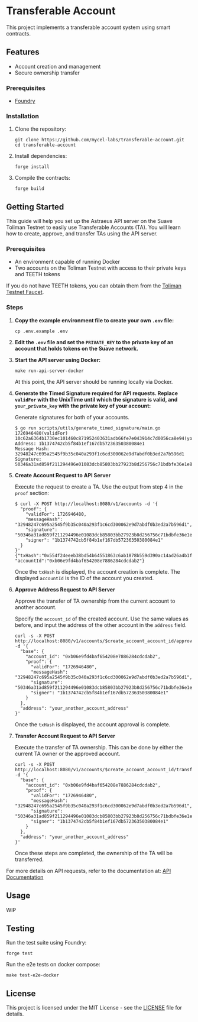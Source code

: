 # Transferable Account

This project implements a transferable account system using smart contracts.

## Features

- Account creation and management
- Secure ownership transfer

### Prerequisites

- [Foundry](https://book.getfoundry.sh/getting-started/installation)

### Installation

1. Clone the repository:
   ```
   git clone https://github.com/mycel-labs/transferable-account.git
   cd transferable-account
   ```

2. Install dependencies:
   ```
   forge install
   ```

3. Compile the contracts:
   ```
   forge build
   ```

## Getting Started

This guide will help you set up the Astraeus API server on the Suave Toliman Testnet to easily use Transferable Accounts (TA). You will learn how to create, approve, and transfer TAs using the API server.

### Prerequisites

- An environment capable of running Docker
- Two accounts on the Toliman Testnet with access to their private keys and TEETH tokens

If you do not have TEETH tokens, you can obtain them from the [Toliman Testnet Faucet](https://faucet.toliman.suave.flashbots.net/).

### Steps

1. **Copy the example environment file to create your own `.env` file:**
   ```
   cp .env.example .env
   ```

2. **Edit the `.env` file and set the `PRIVATE_KEY` to the private key of an account that holds tokens on the Suave network.**

3. **Start the API server using Docker:**
   ```
   make run-api-server-docker
   ```

   At this point, the API server should be running locally via Docker.

4. **Generate the Timed Signature required for API requests. Replace `validFor` with the UnixTime until which the signature is valid, and `your_private_key` with the private key of your account:**

   Generate signatures for both of your accounts.
   ```
   $ go run scripts/utils/generate_timed_signature/main.go 1726946480(validFor) 10c62a6364b1730ec101460c871952403631adb66fe7e043914c7d0056ca8e94(your_private_key)
   Address: 1b1374742cb5f84b1ef167db57236350380084e1
   Message Hash: 32948247c695a2545f9b35c040a293f1c6cd300062e9d7abdf0b3ed2a7b596d1
   Signature: 50346a31ad859f211294496e01083dcb85803bb27923b8d256756c71bdbfe36e1e89741215f58fd4bb8db42f04775303e60748b99f10c64e189d1f585d6b77531c
   ```

5. **Create Account Request to API Server**

   Execute the request to create a TA. Use the output from step 4 in the `proof` section:
   ```
   $ curl -X POST http://localhost:8080/v1/accounts -d '{
     "proof": {
       "validFor": 1726946480,
       "messageHash": "32948247c695a2545f9b35c040a293f1c6cd300062e9d7abdf0b3ed2a7b596d1",
       "signature": "50346a31ad859f211294496e01083dcb85803bb27923b8d256756c71bdbfe36e1e89741215f58fd4bb8db42f04775303e60748b99f10c64e189d1f585d6b77531c",
       "signer": "1b1374742cb5f84b1ef167db57236350380084e1"
     }
   }'
   {"txHash":"0x554f24eeeb38bd54b64551863c6ab1878b559d390ac14ad26a4b1f3e07beaf5d", "accountId":"0xb06e9fd4baf654208e7886284cdcdab2"}
   ```

   Once the `txHash` is displayed, the account creation is complete. The displayed `accountId` is the ID of the account you created.

6. **Approve Address Request to API Server**

   Approve the transfer of TA ownership from the current account to another account.

   Specify the `account_id` of the created account. Use the same values as before, and input the address of the other account in the `address` field.
   ```
   curl -s -X POST http://localhost:8080/v1/accounts/$create_account_account_id/approve -d '{
     "base": {
       "account_id": "0xb06e9fd4baf654208e7886284cdcdab2",
       "proof": {
         "validFor": "1726946480",
         "messageHash": "32948247c695a2545f9b35c040a293f1c6cd300062e9d7abdf0b3ed2a7b596d1",
         "signature": "50346a31ad859f211294496e01083dcb85803bb27923b8d256756c71bdbfe36e1e89741215f58fd4bb8db42f04775303e60748b99f10c64e189d1f585d6b77531c",
         "signer": "1b1374742cb5f84b1ef167db57236350380084e1"
       }
     },
     "address": "your_another_account_address"
   }'
   ```

   Once the `txHash` is displayed, the account approval is complete.

7. **Transfer Account Request to API Server**

   Execute the transfer of TA ownership. This can be done by either the current TA owner or the approved account.

   ```
   curl -s -X POST http://localhost:8080/v1/accounts/$create_account_account_id/transfer -d '{
     "base": {
       "account_id": "0xb06e9fd4baf654208e7886284cdcdab2",
       "proof": {
         "validFor": "1726946480",
         "messageHash": "32948247c695a2545f9b35c040a293f1c6cd300062e9d7abdf0b3ed2a7b596d1",
         "signature": "50346a31ad859f211294496e01083dcb85803bb27923b8d256756c71bdbfe36e1e89741215f58fd4bb8db42f04775303e60748b99f10c64e189d1f585d6b77531c",
         "signer": "1b1374742cb5f84b1ef167db57236350380084e1"
       }
     },
     "address": "your_another_account_address"
   }'
   ```

   Once these steps are completed, the ownership of the TA will be transferred.

For more details on API requests, refer to the documentation at:
   [API Documentation](https://github.com/mycel-labs/astraeus/blob/main/docs/api.md)


## Usage

WIP

## Testing

Run the test suite using Foundry:

```
forge test
```

Run the e2e tests on docker compose:

```
make test-e2e-docker
```

## License

This project is licensed under the MIT License - see the [LICENSE](LICENSE) file for details.
